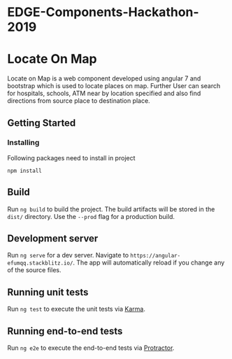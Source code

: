 # EDGE-Components-Hackathon-2019

# Locate On Map

Locate on Map is a web component developed using angular 7 and bootstrap which is used to locate places on map. Further User can search for hospitals, schools, ATM near by location specified and also find directions from source place to destination place. 



## Getting Started
### Installing
Following packages need to install in project
```
npm install
```
## Build

Run `ng build` to build the project. The build artifacts will be stored in the `dist/` directory. Use the `--prod` flag for a production build.

## Development server

Run `ng serve` for a dev server. Navigate to `https://angular-efumqq.stackblitz.io/`. The app will automatically reload if you change any of the source files.

## Running unit tests

Run `ng test` to execute the unit tests via [Karma](https://karma-runner.github.io).

## Running end-to-end tests

Run `ng e2e` to execute the end-to-end tests via [Protractor](http://www.protractortest.org/).
